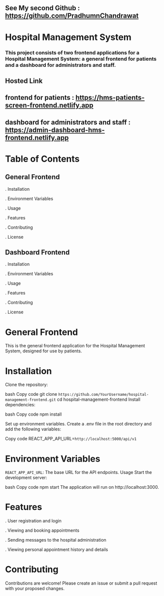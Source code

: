 ## See My second Github : https://github.com/PradhumnChandrawat

# Hospital Management System
### This project consists of two frontend applications for a Hospital Management System: a general frontend for patients and a dashboard for administrators and staff.

## Hosted Link 

## frontend for patients : https://hms-patients-screen-frontend.netlify.app

## dashboard for administrators and staff : https://admin-dashboard-hms-frontend.netlify.app

# Table of Contents
## General Frontend
. Installation

. Environment Variables

. Usage

. Features

. Contributing

. License

## Dashboard Frontend
. Installation

. Environment Variables

. Usage

 . Features
 
. Contributing

. License


# General Frontend
This is the general frontend application for the Hospital Management System, designed for use by patients.

# Installation
Clone the repository:

bash
Copy code
git clone `https://github.com/YourUsername/hospital-management-frontend.git`
cd hospital-management-frontend
Install dependencies:

bash
Copy code
npm install

Set up environment variables. Create a .env file in the root directory and add the following variables:

Copy code
REACT_APP_API_URL=`http://localhost:5000/api/v1`

# Environment Variables
`REACT_APP_API_URL`: The base URL for the API endpoints.
Usage
Start the development server:

bash
Copy code
npm start
The application will run on http://localhost:3000.

# Features
. User registration and login

. Viewing and booking appointments

. Sending messages to the hospital administration

. Viewing personal appointment history and details

# Contributing

Contributions are welcome! Please create an issue or submit a pull request with your proposed changes.
